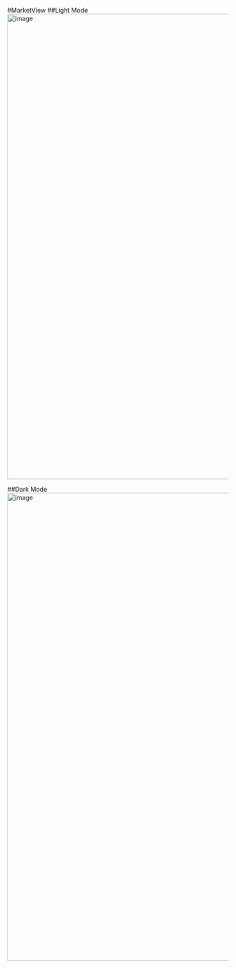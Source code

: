 #MarketView
##Light Mode
<img width="1844" height="1057" alt="image" src="https://github.com/user-attachments/assets/40a15e63-b190-4315-bc1c-e88dff4b89c6" />

##Dark Mode
<img width="1820" height="1063" alt="image" src="https://github.com/user-attachments/assets/6ecd8c8f-99d0-47d2-9126-25d87df4fde4" />
